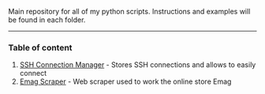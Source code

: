 Main repository for all of my python scripts. Instructions and examples will be found in each folder.

---
### Table of content
1. [SSH Connection Manager](https://github.com/kostadin-tonchekliev/python-scripts/tree/main/SSH-connection-manager) - Stores SSH connections and allows to easily connect
2. [Emag Scraper](https://github.com/kostadin-tonchekliev/python-scripts/tree/main/emag-scraper) - Web scraper used to work the online store Emag